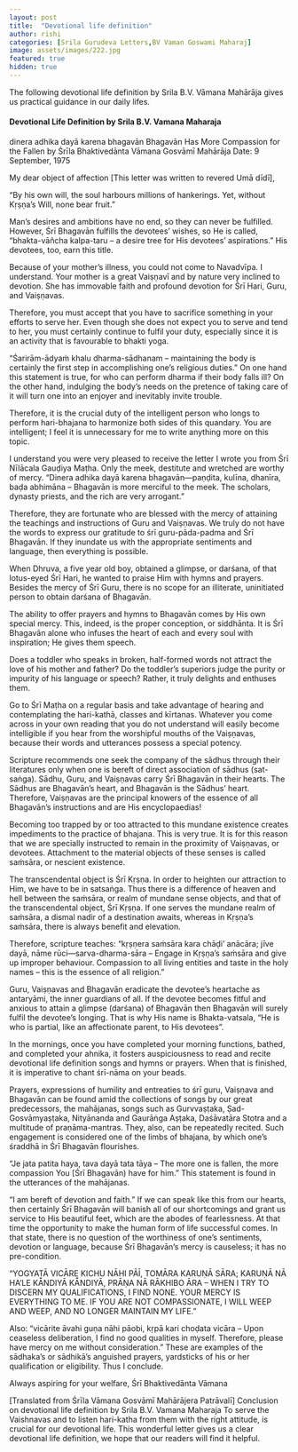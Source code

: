 ```yaml
---
layout: post
title:  "Devotional life definition"
author: rishi
categories: [Srila Gurudeva Letters,BV Vaman Goswami Maharaj]
image: assets/images/222.jpg
featured: true
hidden: true
---
```


The following devotional life definition by Srila B.V. Vāmana Mahārāja gives us practical guidance in our daily lifes.

#### Devotional Life Definition by Srila B.V. Vamana Maharaja

dinera adhika dayā karena bhagavān
Bhagavān Has More Compassion for the Fallen
by Śrīla Bhaktivedānta Vāmana Gosvāmī Mahārāja
Date: 9 September, 1975

My dear object of affection [This letter was written to revered Umā dīdī],

“By his own will, the soul harbours millions of hankerings. Yet, without Kṛṣṇa’s Will, none bear fruit.”

Man’s desires and ambitions have no end, so they can never be fulfilled. However, Śrī Bhagavān fulfills the devotees’ wishes, so He is called, “bhakta-vāñcha kalpa-taru – a desire tree for His devotees’ aspirations.” His devotees, too, earn this title.

Because of your mother’s illness, you could not come to Navadvīpa. I understand. Your mother is a great Vaiṣṇavī and by nature very inclined to devotion. She has immovable faith and profound devotion for Śrī Hari, Guru, and Vaiṣṇavas.

Therefore, you must accept that you have to sacrifice something in your efforts to serve her. Even though she does not expect you to serve and tend to her, you must certainly continue to fulfil your duty, especially since it is an activity that is favourable to bhakti yoga.

“Śarirām-ādyaṁ khalu dharma-sādhanam – maintaining the body is certainly the first step in accomplishing one’s religious duties.” On one hand this statement is true, for who can perform dharma if their body falls ill? On the other hand, indulging the body’s needs on the pretence of taking care of it will turn one into an enjoyer and inevitably invite trouble.

Therefore, it is the crucial duty of the intelligent person who longs to perform hari-bhajana to harmonize both sides of this quandary. You are intelligent; I feel it is unnecessary for me to write anything more on this topic.

I understand you were very pleased to receive the letter I wrote you from Śrī Nīlācala Gauḍiya Maṭha. Only the meek, destitute and wretched are worthy of mercy. “Dinera adhika dayā karena bhagavān—paṇḍita, kulīna, dhanīra, baḍa abhimāna – Bhagavān is more merciful to the meek. The scholars, dynasty priests, and the rich are very arrogant.”

Therefore, they are fortunate who are blessed with the mercy of attaining the teachings and instructions of Guru and Vaiṣṇavas. We truly do not have the words to express our gratitude to śrī guru-pāda-padma and Śrī Bhagavān. If they inundate us with the appropriate sentiments and language, then everything is possible.

When Dhruva, a five year old boy, obtained a glimpse, or darśana, of that lotus-eyed Śrī Hari, he wanted to praise Him with hymns and prayers. Besides the mercy of Śrī Guru, there is no scope for an illiterate, uninitiated person to obtain darśana of Bhagavān.

The ability to offer prayers and hymns to Bhagavān comes by His own special mercy. This, indeed, is the proper conception, or siddhānta. It is Śrī Bhagavān alone who infuses the heart of each and every soul with inspiration; He gives them speech.

Does a toddler who speaks in broken, half-formed words not attract the love of his mother and father? Do the toddler’s superiors judge the purity or impurity of his language or speech? Rather, it truly delights and enthuses them.

Go to Śrī Maṭha on a regular basis and take advantage of hearing and contemplating the hari-kathā, classes and kīrtanas. Whatever you come across in your own reading that you do not understand will easily become intelligible if you hear from the worshipful mouths of the Vaiṣṇavas, because their words and utterances possess a special potency.

Scripture recommends one seek the company of the sādhus through their literatures only when one is bereft of direct association of sādhus (sat-saṅga). Sādhu, Guru, and Vaiṣṇavas carry Śrī Bhagavān in their hearts. The Sādhus are Bhagavān’s heart, and Bhagavān is the Sādhus’ heart. Therefore, Vaiṣṇavas are the principal knowers of the essence of all Bhagavān’s instructions and are His encyclopaedias!

Becoming too trapped by or too attracted to this mundane existence creates impediments to the practice of bhajana. This is very true. It is for this reason that we are specially instructed to remain in the proximity of Vaiṣṇavas, or devotees. Attachment to the material objects of these senses is called saṁsāra, or nescient existence.

The transcendental object is Śrī Kṛṣṇa. In order to heighten our attraction to Him, we have to be in satsaṅga. Thus there is a difference of heaven and hell between the saṁsāra, or realm of mundane sense objects, and that of the transcendental object, Śrī Kṛṣṇa. If one serves the mundane realm of saṁsāra, a dismal nadir of a destination awaits, whereas in Kṛṣṇa’s saṁsāra, there is always benefit and elevation.

Therefore, scripture teaches: “kṛṣṇera saṁsāra kara chāḍi’ anācāra; jīve dayā, nāme rūci—sarva-dharma-sāra – Engage in Kṛṣṇa’s saṁsāra and give up improper behaviour. Compassion to all living entities and taste in the holy names – this is the essence of all religion.”

Guru, Vaiṣṇavas and Bhagavān eradicate the devotee’s heartache as antaryāmi, the inner guardians of all. If the devotee becomes fitful and anxious to attain a glimpse (darśana) of Bhagavān then Bhagavān will surely fulfil the devotee’s longing. That is why His name is Bhakta-vatsala, “He is who is partial, like an affectionate parent, to His devotees”.

In the mornings, once you have completed your morning functions, bathed, and completed your ahnika, it fosters auspiciousness to read and recite devotional life definition songs and hymns or prayers. When that is finished, it is imperative to chant śrī-nāma on your beads.

Prayers, expressions of humility and entreaties to śrī guru, Vaiṣṇava and Bhagavān can be found amid the collections of songs by our great predecessors, the mahājanas, songs such as Gurvvaṣṭaka, Ṣad-Gosvāmyaṣṭaka, Nityānanda and Gaurāṅga Aṣṭaka, Daśāvatāra Stotra and a multitude of praṇāma-mantras. They, also, can be repeatedly recited. Such engagement is considered one of the limbs of bhajana, by which one’s śraddhā in Śrī Bhagavān flourishes.

“Je jata patita haya, tava dayā tata tāya – The more one is fallen, the more compassion You [Śrī Bhagavān) have for him.” This statement is found in the utterances of the mahājanas.

“I am bereft of devotion and faith.” If we can speak like this from our hearts, then certainly Śrī Bhagavān will banish all of our shortcomings and grant us service to His beautiful feet, which are the abodes of fearlessness. At that time the opportunity to make the human form of life successful comes. In that state, there is no question of the worthiness of one’s sentiments, devotion or language, because Śrī Bhagavān’s mercy is causeless; it has no pre-condition.

“YOGYATĀ VICĀRE KICHU NĀHI PĀĪ, TOMĀRA KARUṆĀ SĀRA; KARUṆĀ NĀ HA’LE KĀ̃NDIYĀ KĀ̃NDIYĀ, PRĀṆA NĀ RĀKHIBO ĀRA – WHEN I TRY TO DISCERN MY QUALIFICATIONS, I FIND NONE. YOUR MERCY IS EVERYTHING TO ME. IF YOU ARE NOT COMPASSIONATE, I WILL WEEP AND WEEP, AND NO LONGER MAINTAIN MY LIFE.”

Also: “vicārite āvahi guṇa nāhi pāobi, kṛpā kari choḍata vicāra – Upon ceaseless deliberation, I find no good qualities in myself. Therefore, please have mercy on me without consideration.” These are examples of the sādhaka’s or sādhikā’s anguished prayers, yardsticks of his or her qualification or eligibility. Thus I conclude.

Always aspiring for your welfare,
Śrī Bhaktivedānta Vāmana

[Translated from Śrīla Vāmana Gosvāmī Mahārājera Patrāvalī]
Conclusion on devotional life definition by Srila B.V. Vamana Maharaja
To serve the Vaishnavas and to listen hari-katha from them with the right attitude, is crucial for our devotional life. This wonderful letter gives us a clear devotional life definition, we hope that our readers will find it helpful.